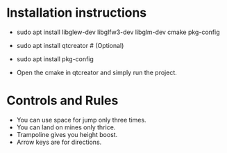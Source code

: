 Installation instructions
=========================
+ sudo apt install libglew-dev libglfw3-dev libglm-dev cmake pkg-config
+ sudo apt install qtcreator # (Optional)
+ sudo apt install pkg-config

+ Open the cmake in qtcreator and simply run the project.

Controls and Rules
==================
+ You can use space for jump only three times.
+ You can land on mines only thrice.
+ Trampoline gives you height boost.
+ Arrow keys are for directions.
